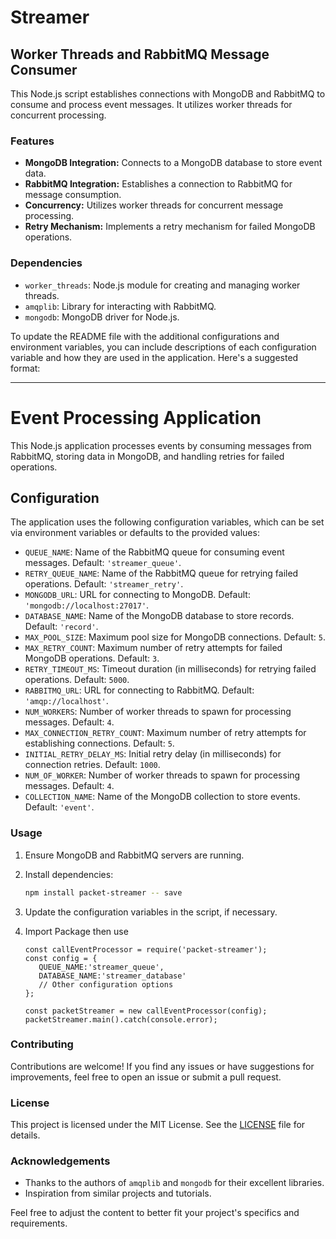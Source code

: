 # Streamer

## Worker Threads and RabbitMQ Message Consumer

This Node.js script establishes connections with MongoDB and RabbitMQ to consume and process  event messages. It utilizes worker threads for concurrent processing.

### Features
- **MongoDB Integration:** Connects to a MongoDB database to store  event data.
- **RabbitMQ Integration:** Establishes a connection to RabbitMQ for message consumption.
- **Concurrency:** Utilizes worker threads for concurrent message processing.
- **Retry Mechanism:** Implements a retry mechanism for failed MongoDB operations.

### Dependencies
- `worker_threads`: Node.js module for creating and managing worker threads.
- `amqplib`: Library for interacting with RabbitMQ.
- `mongodb`: MongoDB driver for Node.js.

To update the README file with the additional configurations and environment variables, you can include descriptions of each configuration variable and how they are used in the application. Here's a suggested format:

---

# Event Processing Application

This Node.js application processes  events by consuming messages from RabbitMQ, storing data in MongoDB, and handling retries for failed operations.

## Configuration

The application uses the following configuration variables, which can be set via environment variables or defaults to the provided values:

- `QUEUE_NAME`: Name of the RabbitMQ queue for consuming  event messages. Default: `'streamer_queue'`.
- `RETRY_QUEUE_NAME`: Name of the RabbitMQ queue for retrying failed operations. Default: `'streamer_retry'`.
- `MONGODB_URL`: URL for connecting to MongoDB. Default: `'mongodb://localhost:27017'`.
- `DATABASE_NAME`: Name of the MongoDB database to store  records. Default: `'record'`.
- `MAX_POOL_SIZE`: Maximum pool size for MongoDB connections. Default: `5`.
- `MAX_RETRY_COUNT`: Maximum number of retry attempts for failed MongoDB operations. Default: `3`.
- `RETRY_TIMEOUT_MS`: Timeout duration (in milliseconds) for retrying failed operations. Default: `5000`.
- `RABBITMQ_URL`: URL for connecting to RabbitMQ. Default: `'amqp://localhost'`.
- `NUM_WORKERS`: Number of worker threads to spawn for processing messages. Default: `4`.
- `MAX_CONNECTION_RETRY_COUNT`: Maximum number of retry attempts for establishing connections. Default: `5`.
- `INITIAL_RETRY_DELAY_MS`: Initial retry delay (in milliseconds) for connection retries. Default: `1000`.
- `NUM_OF_WORKER`: Number of worker threads to spawn for processing messages. Default: `4`.
- `COLLECTION_NAME`: Name of the MongoDB collection to store  events. Default: `'event'`.


### Usage
1. Ensure MongoDB and RabbitMQ servers are running.
2. Install dependencies:

   ```bash
   npm install packet-streamer -- save
   ```

3. Update the configuration variables in the script, if necessary.
4. Import Package then use 
   ```
   const callEventProcessor = require('packet-streamer');
   const config = {
      QUEUE_NAME:'streamer_queue',
      DATABASE_NAME:'streamer_database'
      // Other configuration options
   };

   const packetStreamer = new callEventProcessor(config);
   packetStreamer.main().catch(console.error);
   ```
### Contributing
Contributions are welcome! If you find any issues or have suggestions for improvements, feel free to open an issue or submit a pull request.

### License
This project is licensed under the MIT License. See the [LICENSE](LICENSE) file for details.

### Acknowledgements
- Thanks to the authors of `amqplib` and `mongodb` for their excellent libraries.
- Inspiration from similar projects and tutorials.

Feel free to adjust the content to better fit your project's specifics and requirements.
